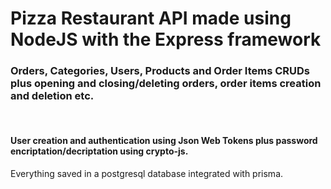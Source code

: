 <h1>Pizza Restaurant API made using NodeJS with the Express framework</h1>
<h3>Orders, Categories, Users, Products and Order Items CRUDs plus opening and closing/deleting orders, order items creation and deletion etc.</h3>
<br />
<h4>User creation and authentication using Json Web Tokens plus password encriptation/decriptation using crypto-js.</h4>
<p>Everything saved in a postgresql database integrated with prisma.</p>
